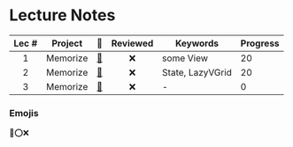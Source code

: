 # Lecture Notes
| Lec # | Project | 🔗 | Reviewed | Keywords | Progress | 
| :--: | -- | :--: | :--: | -- | -- |
| 1 | Memorize | [📔](LectureNotes/Lecture01.md) | ❌ | some View | 20 |
| 2 | Memorize | [📔](LectureNotes/Lecture02.md) | ❌ | State, LazyVGrid | 20 |
| 3 | Memorize | [📔](LectureNotes/Lecture03.md) | ❌ | - | 0 |

### Emojis
📔⭕️❌